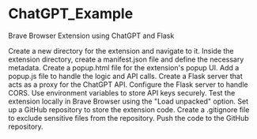 # ChatGPT_Example
Brave Browser Extension using ChatGPT and Flask

Create a new directory for the extension and navigate to it.
Inside the extension directory, create a manifest.json file and define the necessary metadata.
Create a popup.html file for the extension's popup UI.
Add a popup.js file to handle the logic and API calls.
Create a Flask server that acts as a proxy for the ChatGPT API.
Configure the Flask server to handle CORS.
Use environment variables to store API keys securely.
Test the extension locally in Brave Browser using the "Load unpacked" option.
Set up a GitHub repository to store the extension code.
Create a .gitignore file to exclude sensitive files from the repository.
Push the code to the GitHub repository.

